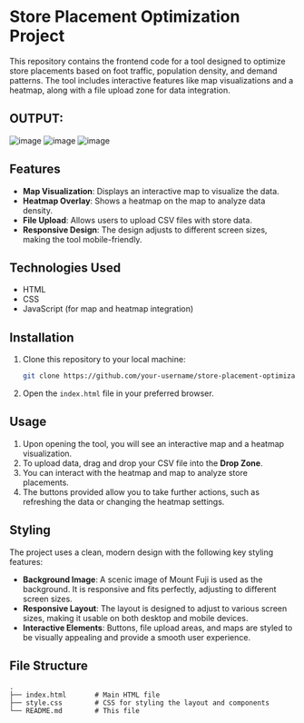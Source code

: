 # Store Placement Optimization Project

This repository contains the frontend code for a tool designed to optimize store placements based on foot traffic, population density, and demand patterns. The tool includes interactive features like map visualizations and a heatmap, along with a file upload zone for data integration.

## OUTPUT:
![image](https://github.com/user-attachments/assets/6e725326-7ea5-4786-b065-d0774f524c10)
![image](https://github.com/user-attachments/assets/d7bb6b5d-0b95-4997-a691-eebfa28a5a02)
![image](https://github.com/user-attachments/assets/56fa6d82-7e0e-437b-92ae-d044a931049f)

## Features

- **Map Visualization**: Displays an interactive map to visualize the data.
- **Heatmap Overlay**: Shows a heatmap on the map to analyze data density.
- **File Upload**: Allows users to upload CSV files with store data.
- **Responsive Design**: The design adjusts to different screen sizes, making the tool mobile-friendly.

## Technologies Used

- HTML
- CSS
- JavaScript (for map and heatmap integration)

## Installation

1. Clone this repository to your local machine:

    ```bash
    git clone https://github.com/your-username/store-placement-optimization.git
    ```

2. Open the `index.html` file in your preferred browser.

## Usage

1. Upon opening the tool, you will see an interactive map and a heatmap visualization.
2. To upload data, drag and drop your CSV file into the **Drop Zone**.
3. You can interact with the heatmap and map to analyze store placements.
4. The buttons provided allow you to take further actions, such as refreshing the data or changing the heatmap settings.

## Styling

The project uses a clean, modern design with the following key styling features:

- **Background Image**: A scenic image of Mount Fuji is used as the background. It is responsive and fits perfectly, adjusting to different screen sizes.
- **Responsive Layout**: The layout is designed to adjust to various screen sizes, making it usable on both desktop and mobile devices.
- **Interactive Elements**: Buttons, file upload areas, and maps are styled to be visually appealing and provide a smooth user experience.

## File Structure

```plaintext
.
├── index.html       # Main HTML file
├── style.css        # CSS for styling the layout and components
└── README.md        # This file
